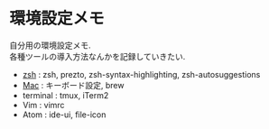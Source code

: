 # 環境設定メモ

自分用の環境設定メモ.  
各種ツールの導入方法なんかを記録していきたい.

- [zsh](zsh.md) : zsh, prezto, zsh-syntax-highlighting, zsh-autosuggestions
- [Mac](mac.md) : キーボード設定, brew
- terminal : tmux, iTerm2
- Vim : vimrc
- Atom : ide-ui, file-icon
